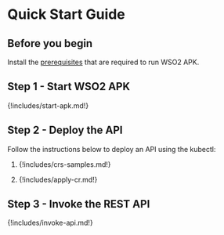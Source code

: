 # Quick Start Guide

## Before you begin

Install the [prerequisites]({{base_path}}/setup/prerequisites) that are required to run WSO2 APK.

## Step 1 - Start WSO2 APK

{!includes/start-apk.md!}

## Step 2 - Deploy the API

Follow the instructions below to deploy an API using the kubectl:

1. {!includes/crs-samples.md!}

2. {!includes/apply-cr.md!}

## Step 3 - Invoke the REST API

{!includes/invoke-api.md!}
